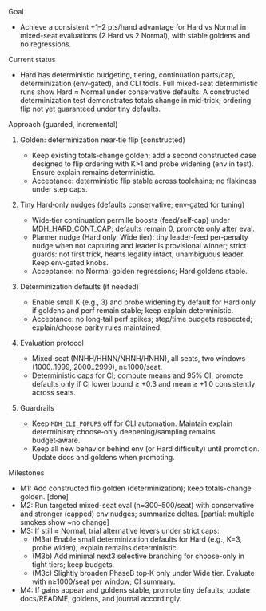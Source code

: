 Goal
- Achieve a consistent +1–2 pts/hand advantage for Hard vs Normal in mixed-seat evaluations (2 Hard vs 2 Normal), with stable goldens and no regressions.

Current status
- Hard has deterministic budgeting, tiering, continuation parts/cap, determinization (env‑gated), and CLI tools. Full mixed-seat deterministic runs show Hard ≈ Normal under conservative defaults. A constructed determinization test demonstrates totals change in mid-trick; ordering flip not yet guaranteed under tiny defaults.

Approach (guarded, incremental)
1) Golden: determinization near‑tie flip (constructed)
   - Keep existing totals‑change golden; add a second constructed case designed to flip ordering with K>1 and probe widening (env in test). Ensure explain remains deterministic.
   - Acceptance: deterministic flip stable across toolchains; no flakiness under step caps.

2) Tiny Hard‑only nudges (defaults conservative; env‑gated for tuning)
   - Wide‑tier continuation permille boosts (feed/self‑cap) under MDH_HARD_CONT_CAP; defaults remain 0, promote only after eval.
   - Planner nudge (Hard only, Wide tier): tiny leader‑feed per‑penalty nudge when not capturing and leader is provisional winner; strict guards: not first trick, hearts legality intact, unambiguous leader. Keep env‑gated knobs.
   - Acceptance: no Normal golden regressions; Hard goldens stable.

3) Determinization defaults (if needed)
   - Enable small K (e.g., 3) and probe widening by default for Hard only if goldens and perf remain stable; keep explain deterministic.
   - Acceptance: no long‑tail perf spikes; step/time budgets respected; explain/choose parity rules maintained.

4) Evaluation protocol
   - Mixed‑seat (NNHH/HHNN/NHNH/HNHN), all seats, two windows (1000..1999, 2000..2999), n≥1000/seat.
   - Deterministic caps for CI; compute means and 95% CI; promote defaults only if CI lower bound ≥ +0.3 and mean ≥ +1.0 consistently across seats.

5) Guardrails
   - Keep `MDH_CLI_POPUPS` off for CLI automation. Maintain explain determinism; choose‑only deepening/sampling remains budget‑aware.
   - Keep all new behavior behind env (or Hard difficulty) until promotion. Update docs and goldens when promoting.

Milestones
- M1: Add constructed flip golden (determinization); keep totals-change golden. [done]
- M2: Run targeted mixed-seat eval (n=300–500/seat) with conservative and stronger (capped) env nudges; summarize deltas. [partial: multiple smokes show ~no change]
- M3: If still ≈ Normal, trial alternative levers under strict caps:
  - (M3a) Enable small determinization defaults for Hard (e.g., K=3, probe widen); explain remains deterministic.
  - (M3b) Add minimal next3 selective branching for choose-only in tight tiers; keep budgets.
  - (M3c) Slightly broaden PhaseB top‑K only under Wide tier.
  Evaluate with n≥1000/seat per window; CI summary.
- M4: If gains appear and goldens stable, promote tiny defaults; update docs/README, goldens, and journal accordingly.

